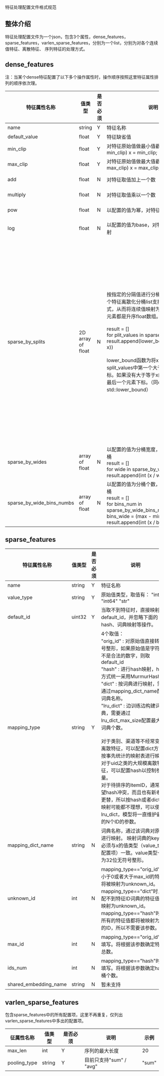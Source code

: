 特征处理配置文件格式规范

## 整体介绍

特征处理配置文件为一个json，包含3个属性，dense_features，sparse_features，varlen_sparse_features，分别为一个list，分别为对各个连续值特征、离散特征、 序列特征的处理方式。

## dense_features

注：当某个dense特征配置了以下多个操作属性时，操作顺序按照这里特征属性排列的顺序依次理。

| 特征属性名称     | 值类型        | 是否必须 | 说明                                                         | 示例                                                         |
| ---------------- | ------------- | -------- | ------------------------------------------------------------ | ------------------------------------------------------------ |
| name             | string        | Y        | 特征名称                                                     | click_rate                                                   |
| default_value    | float         | Y        | 特征缺省值                                                   | 0.0                                                          |
| min_clip         | float         | Y        | 对特征原始值做最小值截断, if( x < min_clip) x = min_clip;    | 0.0                                                          |
| max_clip         | float         | Y        | 对特征原始值做最大值截断, if( x > max_clip) x = max_clip;    | 1.0                                                          |
| add              | float         | N        | 对特征取值加上一个数                                         | 3.0 则  x += 3.0                                             |
| multiply         | float         | N        | 对特征取值乘以一个数                                         | 3.0 则  x *= 3.0                                             |
| pow              | float         | N        | 以配置的值为幂，对特征取值按指数映射                         | 3.0 则  x = x^0.3                                            |
| log              | float         | N        | 以配置的值为base，对特征取值按对数映射                       | 3.0 则  x = log(x, 3.0)                                      |
| sparse_by_splits | 2D array of float | N        | 按指定的分隔值进行分桶。可以通过配置多个特征离散化分桶list支持多种离散化方式，从而将连续值映射为多个ID特征。每个元素都是升序float数组。<br /> <br />result = []<br />for plit_values in sparse_by_splits: <br />result.append(lower_bound(split_values, x))<br /><br />lower_bound函数为将x映射为split_values中第一个大于等于x的元素的下标。如果没有大于等于x的元素，则映射为最后一个元素下标。（同c++的std::lower_bound） | [[0, 0.1, 0.4, 1.0],  [0,  0.5, 1.0] ] <br />则： <br />当 x = -1 时, 将x映射为 0, 0 <br />当 x = 0 时, 将x映射为 0 当 x = 0.01  时, 将x映射为 1, 1 <br />当 x = 0.1  时, 将x映射为 1, 1<br />当 x = 0.2  时, 将x映射为  2, 1  当 x = 1.0  时, 将x映射为 3, 2 <br />当 x = 8.0  时, 将x映射为 3, 2 |
| sparse_by_wides   | array of float | N        | 以配置的值为分桶宽度，对特征进行等宽分桶<br />result = []<br />for wide in sparse_by_wides: <br />result.append(int (x / wide)) | [2.5, 5.0]<br />则：x = int(x / 2.5) , int(x/5.0)           |
| sparse_by_wide_bins_numbs | array of float | N | 以配置的值为分桶个数，对特征进行等宽分桶<br />result = []<br />for bins_num in sparse_by_wide_bins_numbs: <br />bins_wide = (max - min)/bins_num<br />result.append(int (x / bins_wide)) |  |

## sparse_features

| 特征属性名称          | 值类型 | 是否必须 | 说明                                                         | 示例                 |
| --------------------- | ------ | -------- | ------------------------------------------------------------ | -------------------- |
| name                  | string | Y        | 特征名称                                                     | "bid"                |
| value_type            | string | Y        | 原始值类型，取值有： "int32" "int64" "str"                   | str                  |
| default_id            | uint32 | Y        | 当取不到特征时，直接映射为default_id，并忽略下面的hash、词典映射等操作。 | 0                    |
| mapping_type          | string | Y        | 4个取值：<br />"orig_id" : 对原始值直接转无符号整形，如果原始值是字符串且不是合法的数字，则取default_id <br /> "hash" : 进行hash映射，hash方式统一采用MurmurHash3。<br />"dict" : 按词典进行映射，需要通过mapping_dict_name配置词典名称。<br />"lru_dict" : 边训练边构建词典，需要通过lru_dict_max_size配置最大的词典个数。<br /><br />对于类别、渠道等不经常变动的离散特征，可以配置dict方式，按事先统计的映射表进行映射。<br />对于uid之类的大规模离散特征，可以配置hash以控制参数量。<br />对于待排序的itemID，通常不希望hash冲突，而且也有新老的更替，所以按hash或者dict进行映射可能都不理想，可以使用lru_dict，模型将一直维护最新的N个ID的参数。 | "dict"               |
| mapping_dict_name     | string | N        | 词典名称，通过该词典对原始值进行映射。 映射词典的key类型必须与x的值类型（value_type配置项）一致。value类型一律为32位无符号整形。 | "tagname2tagid.dict" |
| unknown_id            | int    | N        | mapping_type=="orig_id"时，小于0或者大于max_id的特征值将被映射为unknown_id。<br />mapping_type=="dict"时，匹配不到特征ID词典的特征值将被映射为unknown_id。<br />mapping_type=="hash"时，所有的特征值都将被映射为合法的ID，所以不需要该参数。 | 1                    |
| max_id                | int    | N        | mapping_type=="orig_id"时需填写。将根据该参数确定特征ID总数。 | 8888                 |
| ids_num               | int    | N        | mapping_type=="hash"时需填写。将根据该参数确定hash桶个数。<br /> | 8888                 |
| shared_embedding_name | string | N        | 暂未支持                                                     |                      |


## varlen_sparse_features

包含sparse_features中的所有配置项，这里不再重复，仅列出varlen_sparse_features中多出的配置项。

| 征属性名称   | 值类型 | 是否必须 | 说明                    | 示例  |
| ------------ | ------ | -------- | ----------------------- | ----- |
| max_len      | int    | Y        | 序列的最大长度          | 20    |
| pooling_type | string | Y        | 目前只支持"sum" / "avg" | "sum" |

